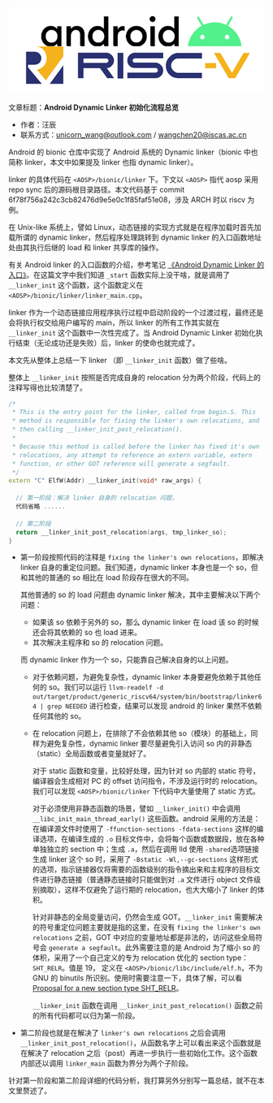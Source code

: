 ![](./diagrams/android-riscv.png)

文章标题：**Android Dynamic Linker 初始化流程总览**

- 作者：汪辰
- 联系方式：<unicorn_wang@outlook.com> / <wangchen20@iscas.ac.cn>

Android 的 bionic 仓库中实现了 Android 系统的 Dynamic linker（bionic 中也简称 linker，本文中如果提及 linker 也指 dynamic linker）。

linker 的具体代码在 `<AOSP>/bionic/linker` 下。下文以 `<AOSP>` 指代 aosp 采用 repo sync 后的源码根目录路径。本文代码基于 commit 6f78f756a242c3cb82476d9e5e0c1f85faf51e08，涉及 ARCH 时以 riscv 为例。

在 Unix-like 系统上，譬如 Linux，动态链接的实现方式就是在程序加载时首先加载所谓的 dynamic linker，然后程序处理跳转到 dynamic linker 的入口函数地址处由其执行后继的 load 和 linker 共享库的操作。

有关 Android linker 的入口函数的介绍，参考笔记 [《Android Dynamic Linker 的入口》][1]。在这篇文字中我们知道 `_start` 函数实际上没干啥，就是调用了 `__linker_init` 这个函数，这个函数定义在 `<AOSP>/bionic/linker/linker_main.cpp`。

linker 作为一个动态链接应用程序执行过程中启动阶段的一个过渡过程，最终还是会将执行权交给用户编写的 main，所以 linker 的所有工作其实就在 `__linker_init` 这个函数中一次性完成了。当 Android Dynamic Linker 初始化执行结束（无论成功还是失败）后，linker 的使命也就完成了。

本文先从整体上总结一下 linker （即 `__linker_init` 函数）做了些啥。

整体上 `__linker_init` 按照是否完成自身的 relocation 分为两个阶段，代码上的注释写得也比较清楚了。

```cpp
/*
 * This is the entry point for the linker, called from begin.S. This
 * method is responsible for fixing the linker's own relocations, and
 * then calling __linker_init_post_relocation().
 *
 * Because this method is called before the linker has fixed it's own
 * relocations, any attempt to reference an extern variable, extern
 * function, or other GOT reference will generate a segfault.
 */
extern "C" ElfW(Addr) __linker_init(void* raw_args) {

  // 第一阶段：解决 linker 自身的 relocation 问题，
  代码省略 ......

  // 第二阶段
  return __linker_init_post_relocation(args, tmp_linker_so);
}
```

- 第一阶段按照代码的注释是 `fixing the linker's own relocations`，即解决 linker 自身的重定位问题。我们知道，dynamic linker 本身也是一个 so，但和其他的普通的 so 相比在 load 阶段存在很大的不同。

  其他普通的 so 的 load 问题由 dynamic linker 解决，其中主要解决以下两个问题：
  - 如果该 so 依赖于另外的 so，那么 dynamic linker 在 load 该 so 的时候还会将其依赖的 so 也 load 进来。
  - 其次解决主程序和 so 的 relocation 问题。

  而 dynamic linker 作为一个 so，只能靠自己解决自身的以上问题。

  - 对于依赖问题，为避免复杂性，dynamic linker 本身要避免依赖于其他任何的 so。我们可以运行 `llvm-readelf -d out/target/product/generic_riscv64/system/bin/bootstrap/linker64 | grep NEEDED` 进行检查，结果可以发现 android 的 linker 果然不依赖任何其他的 so。

  - 在 relocation 问题上，在排除了不会依赖其他 so（模块）的基础上，同样为避免复杂性，dynamic linker 要尽量避免引入访问 so 内的非静态（static）全局函数或者变量就好了。

    对于 static 函数和变量，比较好处理，因为针对 so 内部的 static 符号，编译器会生成相对 PC 的 offset 访问指令，不涉及运行时的 relocation。我们可以发现 `<AOSP>/bionic/linker` 下代码中大量使用了 static 方式。

    对于必须使用非静态函数的场景，譬如 `__linker_init()` 中会调用 `__libc_init_main_thread_early()` 这些函数。android 采用的方法是：在编译源文件时使用了 `-ffunction-sections -fdata-sections` 这样的编译选项，在编译生成的 `.o` 目标文件中，会将每个函数或数据段，放在各种单独独立的 section 中；生成 `.a`，然后在调用 lld 使用 `-shared`选项链接生成 linker 这个 so 时，采用了 `-Bstatic -Wl,--gc-sections` 这样形式的选项，指示链接器仅将需要的函数级别的指令摘出来和主程序的目标文件进行静态链接（普通静态链接时只能做到对 `.a` 文件进行 object 文件级别摘取），这样不仅避免了运行期的 relocation，也大大缩小了 linker 的体积。

    针对非静态的全局变量访问，仍然会生成 GOT。`__linker_init` 需要解决的符号重定位问题主要就是指的这里，在没有 `fixing the linker's own relocations` 之前，GOT 中对应的变量地址都是非法的，访问这些全局符号会 `generate a segfault`。此外需要注意的是 Android 为了缩小 so 的体积，采用了一个自己定义的专为 relocation 优化的 section type：`SHT_RELR`。值是 19， 定义在 `<AOSP>/bionic/libc/include/elf.h`，不为 GNU 的 binutils 所识别。使用时需要注意一下，具体了解，可以看 [Proposal for a new section type SHT_RELR][2]。

    `__linker_init` 函数在调用 `__linker_init_post_relocation()` 函数之前的所有代码都可以归为第一阶段。

- 第二阶段也就是在解决了 `linker's own relocations` 之后会调用 `__linker_init_post_relocation()`，从函数名字上可以看出来这个函数就是在解决了 relocation 之后（post）再进一步执行一些初始化工作。这个函数内部还以调用 `linker_main` 函数为界分为两个子阶段。

针对第一阶段和第二阶段详细的代码分析，我打算另外分别写一篇总结，就不在本文里赘述了。

[1]:./20221220-andorid-linker-entry.md
[2]:https://groups.google.com/d/msg/generic-abi/bX460iggiKg/Pi9aSwwABgAJ
